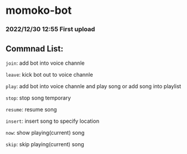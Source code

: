 # momoko-bot

### 2022/12/30 12:55 First upload


## Commnad List:

```join```: add bot into voice channle

```leave```: kick bot out to voice channle

```play```: add bot into voice channle and play song or add song into playlist

```stop```: stop song temporary

```resume```: resume song

```insert```: insert song to specify location

```now```: show playing(current) song

```skip```: skip playing(current) song
